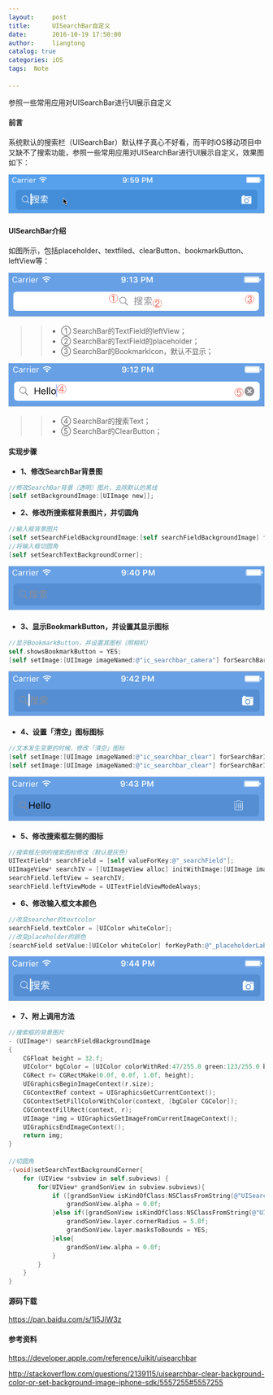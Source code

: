 ```yaml
---
layout:     post
title:      UISearchBar自定义
date:       2016-10-19 17:50:00
author:     liangtong
catalog: true
categories: iOS
tags:  Note

---
```



参照一些常用应用对UISearchBar进行UI展示自定义




#### 前言

​        系统默认的搜索栏（UISearchBar）默认样子真心不好看，而平时iOS移动项目中又缺不了搜索功能，参照一些常用应用对UISearchBar进行UI展示自定义，效果图如下：

![](/post/iOS/Objective-C/rendering.gif)

#### UISearchBar介绍

​        如图所示，包括placeholder、textfiled、clearButton、bookmarkButton、leftView等：

![](/post/iOS/Objective-C/default_1.png)

>> * ① SearchBar的TextField的leftView；
>> * ② SearchBar的TextField的placeholder；
>> * ③ SearchBar的BookmarkIcon，默认不显示；



![](/post/iOS/Objective-C/default_2.png)

>> * ④ SearchBar的搜索Text；
>> * ⑤ SearchBar的ClearButton；

#### 实现步骤

* **1、修改SearchBar背景图**

```objective-c
//修改SearchBar背景（透明）图片，去除默认的黑线
[self setBackgroundImage:[UIImage new]];
```

* **2、修改所搜索框背景图片，并切圆角**

```objective-c
//输入框背景图片
[self setSearchFieldBackgroundImage:[self searchFieldBackgroundImage] forState:UIControlStateNormal];
//将输入框切圆角
[self setSearchTextBackgroundCorner];
```

![](/post/iOS/Objective-C/process_2.png)

* **3、显示BookmarkButton，并设置其显示图标**

```objective-c
//显示BookmarkButton，并设置其图标（照相机）
self.showsBookmarkButton = YES;
[self setImage:[UIImage imageNamed:@"ic_searchbar_camera"] forSearchBarIcon:UISearchBarIconBookmark  state:UIControlStateNormal];
```

![](/post/iOS/Objective-C/process_3.png)

* **4、设置「清空」图标图标**

```objective-c
//文本发生变更的时候，修改「清空」图标
[self setImage:[UIImage imageNamed:@"ic_searchbar_clear"] forSearchBarIcon:UISearchBarIconClear  state:UIControlStateNormal];
[self setImage:[UIImage imageNamed:@"ic_searchbar_clear"] forSearchBarIcon:UISearchBarIconClear  state:UIControlStateHighlighted];
```

![](/post/iOS/Objective-C/process_4.png)

* **5、修改搜索框左侧的图标**

```objective-c
//搜索框左侧的搜索图标修改（默认是灰色）
UITextField* searchField = [self valueForKey:@"_searchField"];
UIImageView* searchIV = [[UIImageView alloc] initWithImage:[UIImage imageNamed:@"ic_searchbar_search"]];
searchField.leftView = searchIV;
searchField.leftViewMode = UITextFieldViewModeAlways;
```

* **6、修改输入框文本颜色**

```objective-c
//改变searcher的textcolor
searchField.textColor = [UIColor whiteColor];
//改变placeholder的颜色
[searchField setValue:[UIColor whiteColor] forKeyPath:@"_placeholderLabel.textColor"];
```

![](/post/iOS/Objective-C/process_6.png)

* **7、附上调用方法**

```objective-c
//搜索框的背景图片
- (UIImage*) searchFieldBackgroundImage
{
    CGFloat height = 32.f;
    UIColor* bgColor = [UIColor colorWithRed:47/255.0 green:123/255.0 blue:200/255.0 alpha:0.5];
    CGRect r= CGRectMake(0.0f, 0.0f, 1.0f, height);
    UIGraphicsBeginImageContext(r.size);
    CGContextRef context = UIGraphicsGetCurrentContext();
    CGContextSetFillColorWithColor(context, [bgColor CGColor]);
    CGContextFillRect(context, r);
    UIImage *img = UIGraphicsGetImageFromCurrentImageContext();
    UIGraphicsEndImageContext();
    return img;
}

//切圆角
-(void)setSearchTextBackgroundCorner{
    for (UIView *subview in self.subviews) {
        for(UIView* grandSonView in subview.subviews){
            if ([grandSonView isKindOfClass:NSClassFromString(@"UISearchBarBackground")]) {
                grandSonView.alpha = 0.0f;
            }else if([grandSonView isKindOfClass:NSClassFromString(@"UISearchBarTextField")] ){
                grandSonView.layer.cornerRadius = 5.0f;
                grandSonView.layer.masksToBounds = YES;
            }else{
                grandSonView.alpha = 0.0f;
            }
        }
    }
}
```



#### 源码下载

https://pan.baidu.com/s/1i5JiW3z



#### 参考资料

https://developer.apple.com/reference/uikit/uisearchbar

http://stackoverflow.com/questions/2139115/uisearchbar-clear-background-color-or-set-background-image-iphone-sdk/5557255#5557255









